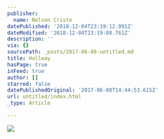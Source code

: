 ```yaml
---
publisher:
  name: Nelson Cristo
datePublished: '2018-12-04T23:19:12.091Z'
dateModified: '2018-12-04T23:19:08.761Z'
description: ''
via: {}
sourcePath: _posts/2017-06-08-untitled.md
title: Hallway
hasPage: true
inFeed: true
author: []
starred: false
datePublishedOriginal: '2017-06-08T14:44:53.615Z'
url: untitled/index.html
_type: Article

---
```

![](https://the-grid-user-content.s3-us-west-2.amazonaws.com/78b3afe6-6023-4f84-b541-1a7b96adc7dc.jpg)